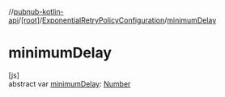 //[pubnub-kotlin-api](../../../index.md)/[[root]](../index.md)/[ExponentialRetryPolicyConfiguration](index.md)/[minimumDelay](minimum-delay.md)

# minimumDelay

[js]\
abstract var [minimumDelay](minimum-delay.md): [Number](https://kotlinlang.org/api/latest/jvm/stdlib/kotlin/-number/index.html)
